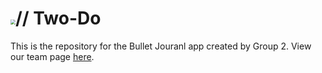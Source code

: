 # <img src=".admin/branding/logo256.png" style="zoom:50%;" />// Two-Do

This is the repository for the Bullet Jouranl app created by Group 2. View our team page [here](./admin/team.md).